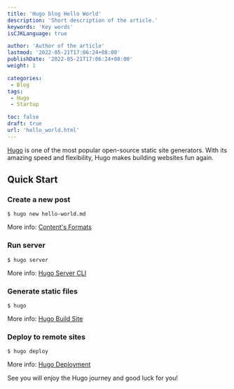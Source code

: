 ```yaml
---
title: 'Hugo blog Hello World'
description: 'Short description of the article.'
keywords: 'Key words'
isCJKLanguage: true

author: 'Author of the article'
lastmod: '2022-05-21T17:06:24+08:00'
publishDate: '2022-05-21T17:06:24+08:00'
weight: 1

categories:
 - Blog
tags:
 - Hugo
 - Startup

toc: false
draft: true
url: 'hello_world.html'
---
```


[Hugo](https://gohugo.io/) is one of the most popular open-source static site generators. With its amazing speed and flexibility, Hugo makes building websites fun again.

## Quick Start

### Create a new post

```shell
$ hugo new hello-world.md
```

More info: [Content's Formats](https://gohugo.io/content-management/formats/)

### Run server

```shell
$ hugo server
```

More info: [Hugo Server CLI](https://gohugo.io/commands/hugo_server/)

### Generate static files

```shell
$ hugo
```

More info: [Hugo Build Site](https://gohugo.io/commands/hugo/)

### Deploy to remote sites

```language
$ hugo deploy
```

More info: [Hugo Deployment](https://gohugo.io/commands/hugo_deploy/)

See you will enjoy the Hugo journey and good luck for you!